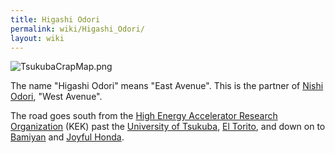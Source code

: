 ```yaml
---
title: Higashi Odori
permalink: wiki/Higashi_Odori/
layout: wiki
---
```


![](TsukubaCrapMap.png "TsukubaCrapMap.png")

The name "Higashi Odori" means "East Avenue". This is the partner of
[Nishi Odori](/wiki/Nishi_Odori "wikilink"), "West Avenue".

The road goes south from the [High Energy Accelerator Research
Organization](/wiki/High_Energy_Accelerator_Research_Organization "wikilink")
(KEK) past the [University of
Tsukuba](/wiki/University_of_Tsukuba "wikilink"), [El
Torito](/wiki/El_Torito "wikilink"), and down on to
[Bamiyan](/wiki/Bamiyan "wikilink") and [Joyful
Honda](/wiki/Joyful_Honda "wikilink").
